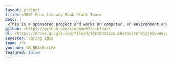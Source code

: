 ```yaml
---
layout: project
title: <360° Main Library Book Stack Tour>
desc: |
 <This is a sponsored project and works on computer, vr environment and smartphone>
github: <https://github.com/sredman97/LibTour>
dl: <https://drive.google.com/file/d/1NctDh4zLzqu2HaYnClrKrB1zj65ovA8v/view?usp=sharing>
semester: Spring 2019
team: <7>
youtube: <M_RRAs9ntLM>
featured: false
---
```

